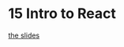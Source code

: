 <h1>15 Intro to React</h1>

[the slides](https://joncancode.github.io/general_assembly_javascript_2019/15/index.html "slides")


